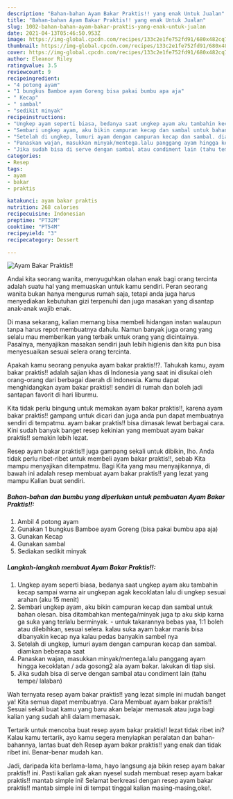 ```yaml
---
description: "Bahan-bahan Ayam Bakar Praktis!! yang enak Untuk Jualan"
title: "Bahan-bahan Ayam Bakar Praktis!! yang enak Untuk Jualan"
slug: 1002-bahan-bahan-ayam-bakar-praktis-yang-enak-untuk-jualan
date: 2021-04-13T05:46:50.953Z
image: https://img-global.cpcdn.com/recipes/133c2e1fe752fd91/680x482cq70/ayam-bakar-praktis-foto-resep-utama.jpg
thumbnail: https://img-global.cpcdn.com/recipes/133c2e1fe752fd91/680x482cq70/ayam-bakar-praktis-foto-resep-utama.jpg
cover: https://img-global.cpcdn.com/recipes/133c2e1fe752fd91/680x482cq70/ayam-bakar-praktis-foto-resep-utama.jpg
author: Eleanor Riley
ratingvalue: 3.5
reviewcount: 9
recipeingredient:
- "4 potong ayam"
- "1 bungkus Bamboe ayam Goreng bisa pakai bumbu apa aja"
- " Kecap"
- " sambal"
- "sedikit minyak"
recipeinstructions:
- "Ungkep ayam seperti biasa, bedanya saat ungkep ayam aku tambahin kecap sampai warna air ungkepan agak kecoklatan lalu di ungkep sesuai arahan (aku 15 menit)"
- "Sembari ungkep ayam, aku bikin campuran kecap dan sambal untuk bahan olesan. bisa ditambahkan mentega/minyak juga tp aku skip karna ga suka yang terlalu berminyak.  untuk takarannya bebas yaa, 1:1 boleh atau dilebihkan, sesuai selera. kalau suka ayam bakar manis bisa dibanyakin kecap nya kalau pedas banyakin sambel nya"
- "Setelah di ungkep, lumuri ayam dengan campuran kecap dan sambal. diamkan beberapa saat"
- "Panaskan wajan, masukkan minyak/mentega.lalu panggang ayam hingga kecoklatan / ada gosong2 ala ayam bakar. lakukan di tiap sisi."
- "Jika sudah bisa di serve dengan sambal atau condiment lain (tahu tempe/ lalaban)"
categories:
- Resep
tags:
- ayam
- bakar
- praktis

katakunci: ayam bakar praktis 
nutrition: 268 calories
recipecuisine: Indonesian
preptime: "PT32M"
cooktime: "PT54M"
recipeyield: "3"
recipecategory: Dessert

---
```



![Ayam Bakar Praktis!!](https://img-global.cpcdn.com/recipes/133c2e1fe752fd91/680x482cq70/ayam-bakar-praktis-foto-resep-utama.jpg)

Andai kita seorang wanita, menyuguhkan olahan enak bagi orang tercinta adalah suatu hal yang memuaskan untuk kamu sendiri. Peran seorang  wanita bukan hanya mengurus rumah saja, tetapi anda juga harus menyediakan kebutuhan gizi terpenuhi dan juga masakan yang disantap anak-anak wajib enak.

Di masa  sekarang, kalian memang bisa membeli hidangan instan walaupun tanpa harus repot membuatnya dahulu. Namun banyak juga orang yang selalu mau memberikan yang terbaik untuk orang yang dicintainya. Pasalnya, menyajikan masakan sendiri jauh lebih higienis dan kita pun bisa menyesuaikan sesuai selera orang tercinta. 



Apakah kamu seorang penyuka ayam bakar praktis!!?. Tahukah kamu, ayam bakar praktis!! adalah sajian khas di Indonesia yang saat ini disukai oleh orang-orang dari berbagai daerah di Indonesia. Kamu dapat menghidangkan ayam bakar praktis!! sendiri di rumah dan boleh jadi santapan favorit di hari liburmu.

Kita tidak perlu bingung untuk memakan ayam bakar praktis!!, karena ayam bakar praktis!! gampang untuk dicari dan juga anda pun dapat membuatnya sendiri di tempatmu. ayam bakar praktis!! bisa dimasak lewat berbagai cara. Kini sudah banyak banget resep kekinian yang membuat ayam bakar praktis!! semakin lebih lezat.

Resep ayam bakar praktis!! juga gampang sekali untuk dibikin, lho. Anda tidak perlu ribet-ribet untuk membeli ayam bakar praktis!!, sebab Kita mampu menyajikan ditempatmu. Bagi Kita yang mau menyajikannya, di bawah ini adalah resep membuat ayam bakar praktis!! yang lezat yang mampu Kalian buat sendiri.

<!--inarticleads1-->

##### Bahan-bahan dan bumbu yang diperlukan untuk pembuatan Ayam Bakar Praktis!!:

1. Ambil 4 potong ayam
1. Gunakan 1 bungkus Bamboe ayam Goreng (bisa pakai bumbu apa aja)
1. Gunakan  Kecap
1. Gunakan  sambal
1. Sediakan sedikit minyak




<!--inarticleads2-->

##### Langkah-langkah membuat Ayam Bakar Praktis!!:

1. Ungkep ayam seperti biasa, bedanya saat ungkep ayam aku tambahin kecap sampai warna air ungkepan agak kecoklatan lalu di ungkep sesuai arahan (aku 15 menit)
1. Sembari ungkep ayam, aku bikin campuran kecap dan sambal untuk bahan olesan. bisa ditambahkan mentega/minyak juga tp aku skip karna ga suka yang terlalu berminyak.  - untuk takarannya bebas yaa, 1:1 boleh atau dilebihkan, sesuai selera. kalau suka ayam bakar manis bisa dibanyakin kecap nya kalau pedas banyakin sambel nya
1. Setelah di ungkep, lumuri ayam dengan campuran kecap dan sambal. diamkan beberapa saat
1. Panaskan wajan, masukkan minyak/mentega.lalu panggang ayam hingga kecoklatan / ada gosong2 ala ayam bakar. lakukan di tiap sisi.
1. Jika sudah bisa di serve dengan sambal atau condiment lain (tahu tempe/ lalaban)




Wah ternyata resep ayam bakar praktis!! yang lezat simple ini mudah banget ya! Kita semua dapat membuatnya. Cara Membuat ayam bakar praktis!! Sesuai sekali buat kamu yang baru akan belajar memasak atau juga bagi kalian yang sudah ahli dalam memasak.

Tertarik untuk mencoba buat resep ayam bakar praktis!! lezat tidak ribet ini? Kalau kamu tertarik, ayo kamu segera menyiapkan peralatan dan bahan-bahannya, lantas buat deh Resep ayam bakar praktis!! yang enak dan tidak ribet ini. Benar-benar mudah kan. 

Jadi, daripada kita berlama-lama, hayo langsung aja bikin resep ayam bakar praktis!! ini. Pasti kalian gak akan nyesel sudah membuat resep ayam bakar praktis!! mantab simple ini! Selamat berkreasi dengan resep ayam bakar praktis!! mantab simple ini di tempat tinggal kalian masing-masing,oke!.

